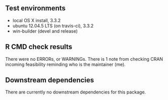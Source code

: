 ## Test environments

* local OS X install, 3.3.2
* ubuntu 12.04.5 LTS (on travis-ci), 3.3.2
* win-builder (devel and release)

## R CMD check results

There were no ERRORs, or WARNINGs. There is 1 note from checking CRAN incoming feasibility reminding who is the maintainer (me).

## Downstream dependencies

There are currently no downstream dependencies for this package.
